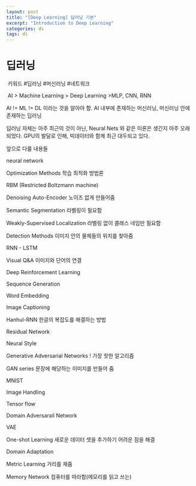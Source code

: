 ```yaml
---
layout: post
title: "[Deep Learning] 딥러닝 기본"
excerpt: "Introduction to Deep Learning"
categories: ds
tags: dl
---
```




# 딥러닝

​													키워드 #딥러닝 #머신러닝 #네트워크

​									AI > Machine Learning > Deep Learning >MLP, CNN, RNN

AI != ML != DL 이라는 것을 알아야 함. AI 내부에 존재하는 머신러닝, 머신러닝 안에 존재하는 딥러닝

딥러닝 자체는 아주 최근의 것이 아닌, Neural Nets 와 같은 이론은 생긴지 아주 오래 되었다. GPU의 발달로 인해, 빅데이터와 함께 최근 대두되고 있다.



앞으로 다룰 내용들

neural network

Optimization Methods 학습 최적화 방법론

RBM (Restricted Boltzmann machine) 

Denoising Auto-Encoder 노이즈 없게 만들어줌

Semantic Segmentation 라벨링이 필요함

Weakly-Supervised Localization 라벨링 없이 클래스 네임만 필요함

Detection Methods 이미지 안의 물체들의 위치를 찾아줌

RNN - LSTM

Visual Q&A 이미지와 단어의 연결

Deep Reinforcement Learning

Sequence Generation

Word Embedding

Image Captioning

Hanhul-RNN 한글의 복잡도를 해결하는 방법

Residual Network

Neural Style

Generative Adversarial Networks ! 가장 핫한 알고리즘

GAN series 문장에 해당하는 이미지를 만들어 줌

MNIST

Image Handling

Tensor flow

Domain Adversarail Network

VAE

One-shot Learning 새로운 데이터 셋을 추가하기 어려운 점을 해결

Domain Adaptation

Metric Learning 거리를 재줌

Memory Network 컴퓨터를 따라함(메모리를 읽고 쓰는)


